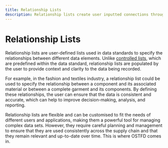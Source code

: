 ```yaml
---
title: Relationship Lists
description: Relationship lists create user inputted connections through the standard.
---
```


# Relationship Lists

Relationship lists are user-defined lists used in data standards to specify the relationships between different data elements. Unlike [controlled lists](../controlled-lists/index.md), which are predefined within the data standard, relationship lists are populated by the user to provide context and clarity to the data being recorded. 

For example, in the fashion and textiles industry, a relationship list could be used to specify the relationship between a component and its associated material or between a complete garment and its components. By defining these relationships, the user can ensure that the data is consistent and accurate, which can help to improve decision-making, analysis, and reporting.

Relationship lists are flexible and can be customised to fit the needs of different users and applications, making them a powerful tool for managing complex data sets. However, they require careful planning and management to ensure that they are used consistently across the supply chain and that they remain relevant and up-to-date over time. This is where OSTFD comes in.


